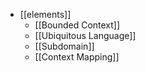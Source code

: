 - [[elements]]
	- [[Bounded Context]]
	- [[Ubiquitous Language]]
	- [[Subdomain]]
	- [[Context Mapping]]